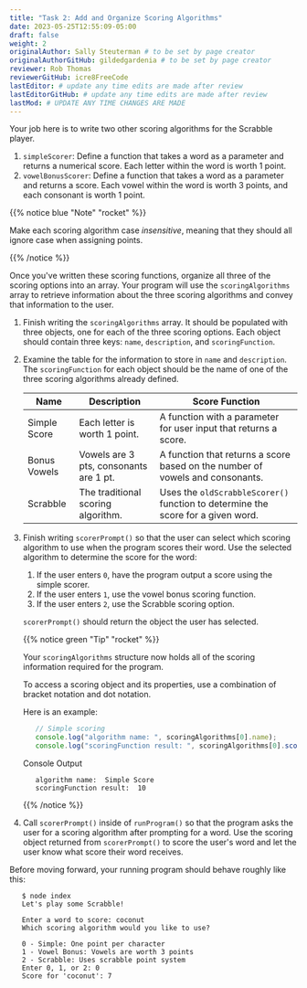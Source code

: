 ```yaml
---
title: "Task 2: Add and Organize Scoring Algorithms"
date: 2023-05-25T12:55:09-05:00
draft: false
weight: 2
originalAuthor: Sally Steuterman # to be set by page creator
originalAuthorGitHub: gildedgardenia # to be set by page creator
reviewer: Rob Thomas 
reviewerGitHub: icre8FreeCode 
lastEditor: # update any time edits are made after review
lastEditorGitHub: # update any time edits are made after review
lastMod: # UPDATE ANY TIME CHANGES ARE MADE
---
```


Your job here is to write two other scoring algorithms for the Scrabble player.

1. `simpleScorer`: Define a function that takes a word as a parameter and
   returns a numerical score. Each letter within the word is worth 1 point.
1. `vowelBonusScorer`: Define a function that takes a word as a parameter and
   returns a score. Each vowel within the word is worth 3 points, and each
   consonant is worth 1 point.

{{% notice blue "Note" "rocket" %}}

   Make each scoring algorithm case *insensitive*, meaning that they
   should all ignore case when assigning points.

{{% /notice %}}

Once you've written these scoring functions, organize all three of the scoring options into an array.
Your program will use the `scoringAlgorithms` array to retrieve information about the 
three scoring algorithms and convey that information to the user. 

1. Finish writing the `scoringAlgorithms` array. It should be populated with three objects, one for each of the three scoring options. 
   Each object should contain three keys: `name`, `description`, and `scoringFunction`.
1. Examine the table for the information to store in `name` and
   `description`. The `scoringFunction` for each object should be the name of
   one of the three scoring algorithms already defined.

   | Name | Description | Score Function |
   |------|-------------|----------------|
   | Simple Score | Each letter is worth 1 point. | A function with a parameter for user input that returns a score. |
   | Bonus Vowels | Vowels are 3 pts, consonants are 1 pt. | A function that returns a score based on the number of vowels and consonants. |
   | Scrabble | The traditional scoring algorithm. | Uses the ``oldScrabbleScorer()`` function to determine the score for a given word. |


1. Finish writing `scorerPrompt()` so that the user can select which scoring algorithm to use when the program scores their word. 
   Use the selected algorithm to determine the score for the word:

   1. If the user enters `0`, have the program output a score using the simple scorer.
   1. If the user enters `1`, use the vowel bonus scoring function.
   1. If the user enters `2`, use the Scrabble scoring option.

   `scorerPrompt()` should return the object the user has selected.

   {{% notice green "Tip" "rocket" %}}

   Your `scoringAlgorithms` structure now holds all of the scoring information required for the program.

   To access a scoring object and its properties, use a combination of bracket notation and dot notation.

   Here is an example:

   ```js
      // Simple scoring
      console.log("algorithm name: ", scoringAlgorithms[0].name);
      console.log("scoringFunction result: ", scoringAlgorithms[0].scoringFunction("JavaScript"));
   ```

   Console Output

   ```console
      algorithm name:  Simple Score
      scoringFunction result:  10
   ```
   {{% /notice %}}

1. Call `scorerPrompt()` inside of `runProgram()` so that the program asks the user for a scoring algorithm after prompting for a word.
   Use the scoring object returned from `scorerPrompt()` to score the user's word and let the user know what score their word receives.

Before moving forward, your running program should behave roughly like this:

```console
   $ node index
   Let's play some Scrabble!

   Enter a word to score: coconut
   Which scoring algorithm would you like to use?

   0 - Simple: One point per character
   1 - Vowel Bonus: Vowels are worth 3 points
   2 - Scrabble: Uses scrabble point system
   Enter 0, 1, or 2: 0
   Score for 'coconut': 7
```
